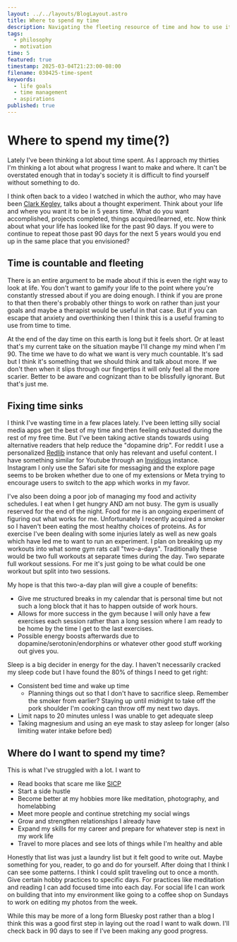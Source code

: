 ```yaml
---
layout: ../../layouts/BlogLayout.astro
title: Where to spend my time
description: Navigating the fleeting resource of time and how to use it correctly
tags:
  - philosophy
  - motivation
time: 5
featured: true
timestamp: 2025-03-04T21:23:00-08:00
filename: 030425-time-spent
keywords:
  - life goals
  - time management
  - aspirations
published: true
---
```


# Where to spend my time(?)

Lately I've been thinking a lot about time spent. As I approach my thirties I'm thinking a lot about what progress I want to make and where. It can't be overstated enough that in today's society it is difficult to find yourself without something to do.

I think often back to a video I watched in which the author, who may have been [Clark Kegley](https://www.youtube.com/@clarkkegley), talks about a thought experiment. Think about your life and where you want it to be in 5 years time. What do you want accomplished, projects completed, things acquired/learned, etc. Now think about what your life has looked like for the past 90 days. If you were to continue to repeat those past 90 days for the next 5 years would you end up in the same place that you envisioned?

## Time is countable and fleeting

There is an entire argument to be made about if this is even the right way to look at life. You don't want to gamify your life to the point where you're constantly stressed about if you are doing enough. I think if you are prone to that then there's probably other things to work on rather than just your goals and maybe a therapist would be useful in that case. But if you can escape that anxiety and overthinking then I think this is a useful framing to use from time to time.

At the end of the day time on this earth is long but it feels short. Or at least that's my current take on the situation maybe I'll change my mind when I'm 90. The time we have to do what we want is very much countable. It's sad but I think it's something that we should think and talk about more. If we don't then when it slips through our fingertips it will only feel all the more scarier. Better to be aware and cognizant than to be blissfully ignorant. But that's just me.

## Fixing time sinks

I think I've wasting time in a few places lately. I've been letting silly social media apps get the best of my time and then feeling exhausted during the rest of my free time. But I've been taking active stands towards using alternative readers that help reduce the "dopamine drip". For reddit I use a personalized [Redlib](https://github.com/redlib-org/redlib) instance that only has relevant and useful content. I have something similar for Youtube through an [Invidious](https://docs.invidious.io/) instance. Instagram I only use the Safari site for messaging and the explore page seems to be broken whether due to one of my extensions or Meta trying to encourage users to switch to the app which works in my favor.

I've also been doing a poor job of managing my food and activity schedules. I eat when I get hungry AND am not busy. The gym is usually reserved for the end of the night. Food for me is an ongoing experiment of figuring out what works for me. Unfortunately I recently acquired a smoker so I haven't been eating the most healthy choices of proteins. As for exercise I've been dealing with some injuries lately as well as new goals which have led me to want to run an experiment. I plan on breaking up my workouts into what some gym rats call "two-a-days". Traditionally these would be two full workouts at separate times during the day. Two separate full workout sessions. For me it's just going to be what could be one workout but split into two sessions.

My hope is that this two-a-day plan will give a couple of benefits:

- Give me structured breaks in my calendar that is personal time but not such a long block that it has to happen outside of work hours.
- Allows for more success in the gym because I will only have a few exercises each session rather than a long session where I am ready to be home by the time I get to the last exercises.
- Possible energy boosts afterwards due to dopamine/serotonin/endorphins or whatever other good stuff working out gives you.

Sleep is a big decider in energy for the day. I haven't necessarily cracked my sleep code but I have found the 80% of things I need to get right:

- Consistent bed time and wake up time
  - Planning things out so that I don't have to sacrifice sleep. Remember the smoker from earlier? Staying up until midnight to take off the pork shoulder I'm cooking can throw off my next two days.
- Limit naps to 20 minutes unless I was unable to get adequate sleep
- Taking magnesium and using an eye mask to stay asleep for longer (also limiting water intake before bed)

## Where do I want to spend my time?

This is what I've struggled with a lot. I want to

- Read books that scare me like [SICP](https://mitp-content-server.mit.edu/books/content/sectbyfn/books_pres_0/6515/sicp.zip/index.html)
- Start a side hustle
- Become better at my hobbies more like meditation, photography, and homelabbing
- Meet more people and continue stretching my social wings
- Grow and strengthen relationships I already have
- Expand my skills for my career and prepare for whatever step is next in my work life
- Travel to more places and see lots of things while I'm healthy and able

Honestly that list was just a laundry list but it felt good to write out. Maybe something for you, reader, to go and do for yourself. After doing that I think I can see some patterns. I think I could split traveling out to once a month. Give certain hobby practices to specific days. For practices like meditation and reading I can add focused time into each day. For social life I can work on building that into my environment like going to a coffee shop on Sundays to work on editing my photos from the week.

While this may be more of a long form Bluesky post rather than a blog I think this was a good first step in laying out the road I want to walk down. I'll check back in 90 days to see if I've been making any good progress.
